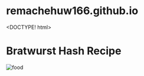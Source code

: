 # remachehuw166.github.io

<DOCTYPE! html>
<head> <title> Bratwurst Hash</title>
</head>
<body>
<h1>Bratwurst Hash Recipe</h1>
<img src="images/food.jpg" alt="food">

